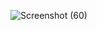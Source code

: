 ![Screenshot (60)](https://github.com/vikasthakurr/webdevsite/assets/57730639/2e5d6382-fd67-47c8-b817-c300b20ea1a6)
